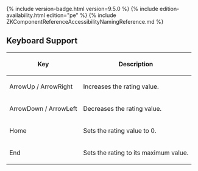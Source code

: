  {% include
version-badge.html version=9.5.0 %} {% include edition-availability.html edition="pe" %} {% include
ZKComponentReferenceAccessibilityNamingReference.md %}

## Keyboard Support

<table>
<thead>
<tr class="header">
<th><center>
<p>Key</p>
</center></th>
<th><center>
<p>Description</p>
</center></th>
</tr>
</thead>
<tbody>
<tr class="odd">
<td><p>ArrowUp / ArrowRight</p></td>
<td><p>Increases the rating value.</p></td>
</tr>
<tr class="even">
<td><p>ArrowDown / ArrowLeft</p></td>
<td><p>Decreases the rating value.</p></td>
</tr>
<tr class="odd">
<td><p>Home</p></td>
<td><p>Sets the rating value to 0.</p></td>
</tr>
<tr class="even">
<td><p>End</p></td>
<td><p>Sets the rating to its maximum value.</p></td>
</tr>
</tbody>
</table>
